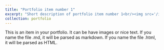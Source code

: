 ```yaml
---
title: "Portfolio item number 1"
excerpt: "Short description of portfolio item number 1<br/><img src='/images/AfterPC.png'>"
collection: portfolio
---
```


This is an item in your portfolio. It can be have images or nice text. If you name the file .md, it will be parsed as markdown. If you name the file .html, it will be parsed as HTML. 
